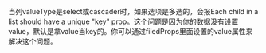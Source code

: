 当列valueType是select或cascader时，如果选项是多选的，会报Each child in a list should have a unique "key" prop。这个问题是因为你的数据没有设置value，默认是拿value当key的。你可以通过filedProps里面设置的value属性来解决这个问题。
